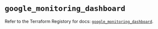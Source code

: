 # `google_monitoring_dashboard`

Refer to the Terraform Registory for docs: [`google_monitoring_dashboard`](https://registry.terraform.io/providers/hashicorp/google/5.21.0/docs/resources/monitoring_dashboard).
